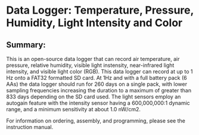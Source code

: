 # Data Logger: Temperature, Pressure, Humidity, Light Intensity and Color

## Summary:

This is an open-source data logger that can record air temperature, air pressure, relative humidity, visible light instensity, near-infrared light intensity, and visible light color (RGB).  This data logger can record at up to 1 Hz onto a FAT32 formatted SD card.  At 1Hz and with a full battery pack (6 AAs) the data logger should run for 260 days on a single pack, with lower sampling frequencies increasing the duration to a maximum of greater than 833 days depending on the SD card used.  The light sensors employ an autogain feature with the intensity sensor having a 600,000,000:1 dynamic range, and a minimum sensitivity at about 1.0 nW/cm2.



For information on ordering, assembly, and programming, please see the instruction manual. 
